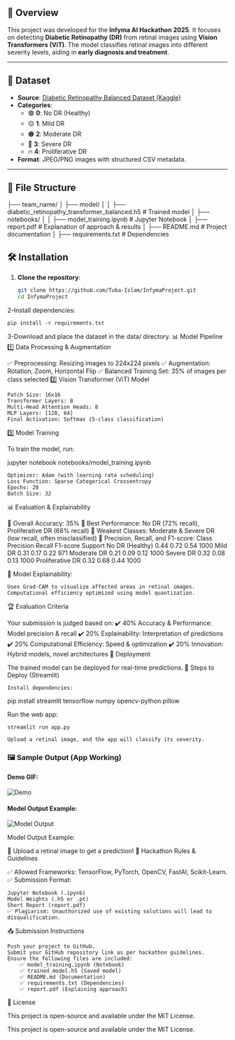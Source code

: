
## 📌 Overview  
This project was developed for the **Infyma AI Hackathon 2025**. It focuses on detecting **Diabetic Retinopathy (DR)** from retinal images using **Vision Transformers (ViT)**. The model classifies retinal images into different severity levels, aiding in **early diagnosis and treatment**.  

---

## 📂 Dataset  
- **Source**: [Diabetic Retinopathy Balanced Dataset (Kaggle)](https://www.kaggle.com/datasets/kushagratandon12/diabetic-retinopathy-balanced/data)  
- **Categories**:  
  - 🟢 **0**: No DR (Healthy)  
  - 🟡 **1**: Mild DR  
  - 🟠 **2**: Moderate DR  
  - 🔴 **3**: Severe DR  
  - 🔥 **4**: Proliferative DR  
- **Format**: JPEG/PNG images with structured CSV metadata.  

---

## 📁 File Structure 
├── team_name/ │ ├── model/ │ │ ├── diabetic_retinopathy_transformer_balanced.h5 # Trained model │ ├── notebooks/ │ │ ├── model_training.ipynb # Jupyter Notebook
│ ├── report.pdf # Explanation of approach & results
│ ├── README.md # Project documentation
│ ├── requirements.txt # Dependencies
## 🛠 Installation  
1. **Clone the repository**:  
   ```bash
   git clone https://github.com/Tuba-Islam/InfymaProject.git
   cd InfymaProject
2-Install dependencies:

    pip install -r requirements.txt

3-Download and place the dataset in the data/ directory.
📊 Model Pipeline
1️⃣ Data Processing & Augmentation

✅ Preprocessing: Resizing images to 224x224 pixels
✅ Augmentation: Rotation, Zoom, Horizontal Flip
✅ Balanced Training Set: 35% of images per class selected
2️⃣ Vision Transformer (ViT) Model

    Patch Size: 16x16
    Transformer Layers: 8
    Multi-Head Attention Heads: 8
    MLP Layers: [128, 64]
    Final Activation: Softmax (5-class classification)

3️⃣ Model Training

To train the model, run:

jupyter notebook notebooks/model_training.ipynb

    Optimizer: Adam (with learning rate scheduling)
    Loss Function: Sparse Categorical Crossentropy
    Epochs: 20
    Batch Size: 32

📊 Evaluation & Explainability

🔹 Overall Accuracy: 35%
🔹 Best Performance: No DR (72% recall), Proliferative DR (68% recall)
🔹 Weakest Classes: Moderate & Severe DR (low recall, often misclassified)
🔹 Precision, Recall, and F1-score:
Class	Precision	Recall	F1-score	Support
No DR (Healthy)	0.44	0.72	0.54	1000
Mild DR	0.31	0.17	0.22	971
Moderate DR	0.21	0.09	0.12	1000
Severe DR	0.32	0.08	0.13	1000
Proliferative DR	0.32	0.68	0.44	1000

📌 Model Explainability:

    Uses Grad-CAM to visualize affected areas in retinal images.
    Computational efficiency optimized using model quantization.

🏆 Evaluation Criteria

Your submission is judged based on:
✔️ 40% Accuracy & Performance: Model precision & recall
✔️ 20% Explainability: Interpretation of predictions
✔️ 20% Computational Efficiency: Speed & optimization
✔️ 20% Innovation: Hybrid models, novel architectures
🚀 Deployment

The trained model can be deployed for real-time predictions.
🔹 Steps to Deploy (Streamlit)

    Install dependencies:

pip install streamlit tensorflow numpy opencv-python pillow

Run the web app:

    streamlit run app.py

    Upload a retinal image, and the app will classify its severity.


### **🖼️ Sample Output (App Working)**
#### **Demo GIF:**
![Demo](record.gif)

#### **Model Output Example:**
![Model Output](ModelWorking.png)


Model Output Example:

📌 Upload a retinal image to get a prediction!
📜 Hackathon Rules & Guidelines

✅ Allowed Frameworks: TensorFlow, PyTorch, OpenCV, FastAI, Scikit-Learn.
✅ Submission Format:

    Jupyter Notebook (.ipynb)
    Model Weights (.h5 or .pt)
    Short Report (report.pdf)
    ✅ Plagiarism: Unauthorized use of existing solutions will lead to disqualification.

📤 Submission Instructions

    Push your project to GitHub.
    Submit your GitHub repository link as per hackathon guidelines.
    Ensure the following files are included:
        ✅ model_training.ipynb (Notebook)
        ✅ trained_model.h5 (Saved model)
        ✅ README.md (Documentation)
        ✅ requirements.txt (Dependencies)
        ✅ report.pdf (Explaining approach)

📜 License

This project is open-source and available under the MIT License.

This project is open-source and available under the MIT License.
